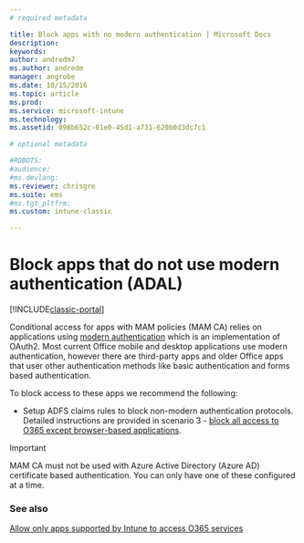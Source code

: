```yaml
---
# required metadata

title: Block apps with no modern authentication | Microsoft Docs
description:
keywords:
author: andredm7ms.author: andredmmanager: angrobe
ms.date: 10/15/2016
ms.topic: article
ms.prod:
ms.service: microsoft-intune
ms.technology:
ms.assetid: 098b652c-01e0-45d1-a731-620b0d3dc7c1

# optional metadata

#ROBOTS:
#audience:
#ms.devlang:
ms.reviewer: chrisgre
ms.suite: ems
#ms.tgt_pltfrm:
ms.custom: intune-classic

---
```


# Block apps that do not use modern authentication (ADAL)

[!INCLUDE[classic-portal](../includes/classic-portal.md)]

Conditional access for apps with MAM policies (MAM CA) relies on applications using [modern authentication](https://support.office.com/en-US/article/Using-Office-365-modern-authentication-with-Office-clients-776c0036-66fd-41cb-8928-5495c0f9168a) which is an implementation of OAuth2. Most current Office mobile and desktop applications use modern authentication, however there are third-party apps and older Office apps that user other authentication methods like basic authentication and forms based authentication.

To block access to these apps we recommend the following:

* Setup ADFS claims rules to block non-modern authentication protocols. Detailed instructions are provided in scenario 3 - [block all access to O365 except browser-based applications](https://technet.microsoft.com/library/dn592182.aspx).

>[!IMPORTANT]
>MAM CA must not be used with Azure Active Directory (Azure AD) certificate based authentication. You can only have one of these configured at a time.



### See also
[Allow only apps supported by Intune to access O365 services](allow-policy-managed-apps-access-to-o365.md)

